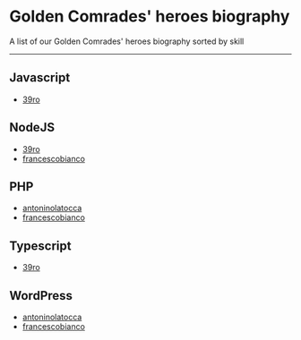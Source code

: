 # Golden Comrades' heroes biography</h1>
A list of our Golden Comrades' heroes biography sorted by skill 
<hr>

## Javascript
 - [39ro](heroes/39ro.md)
 
## NodeJS
 - [39ro](heroes/39ro.md)
 - [francescobianco](heroes/francescobianco.md)
 
## PHP
 - [antoninolatocca](heroes/antoninolatocca.md)
 - [francescobianco](heroes/francescobianco.md)
  
## Typescript
 - [39ro](heroes/39ro.md)
 
## WordPress
 - [antoninolatocca](heroes/antoninolatocca.md)
 - [francescobianco](heroes/francescobianco.md)

